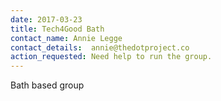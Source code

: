 ```yaml
---
date: 2017-03-23
title: Tech4Good Bath
contact_name: Annie Legge
contact_details:  annie@thedotproject.co
action_requested: Need help to run the group.
---
```

Bath based group

